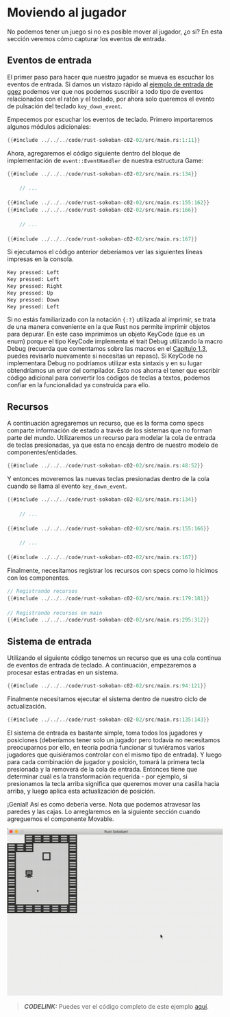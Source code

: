 # Moviendo al jugador

No podemos tener un juego si no es posible mover al jugador, ¿o si? En esta sección veremos cómo capturar los eventos de entrada.

## Eventos de entrada
El primer paso para hacer que nuestro jugador se mueva es escuchar los eventos de entrada. Si damos un vistazo rápido al [ejemplo de entrada de ggez](https://github.com/ggez/ggez/blob/master/examples/input_test.rs#L59) podemos ver que nos podemos suscribir a todo tipo de eventos relacionados con el ratón y el teclado, por ahora solo queremos el evento de pulsación del teclado `key_down_event`.

Empecemos por escuchar los eventos de teclado. Primero importaremos algunos módulos adicionales:

```rust
{{#include ../../../code/rust-sokoban-c02-02/src/main.rs:1:11}}
```

Ahora, agregaremos el código siguiente dentro del bloque de implementación de `event::EventHandler` de nuestra estructura Game:

```rust
{{#include ../../../code/rust-sokoban-c02-02/src/main.rs:134}}

    // ...

{{#include ../../../code/rust-sokoban-c02-02/src/main.rs:155:162}}
{{#include ../../../code/rust-sokoban-c02-02/src/main.rs:166}}

    // ...

{{#include ../../../code/rust-sokoban-c02-02/src/main.rs:167}}
```

Si ejecutamos el código anterior deberíamos ver las siguientes líneas impresas en la consola.

```
Key pressed: Left
Key pressed: Left
Key pressed: Right
Key pressed: Up
Key pressed: Down
Key pressed: Left
```

Si no estás familiarizado con la notación `{:?}` utilizada al imprimir, se trata de una manera conveniente en la que Rust nos permite imprimir objetos para depurar. En este caso imprimimos un objeto KeyCode (que es un enum) porque el tipo KeyCode implementa el trait Debug utilizando la macro Debug (recuerda que comentamos sobre las macros en el [Capítulo 1.3](./c01-03-entities-components.html), puedes revisarlo nuevamente si necesitas un repaso). Si KeyCode no implementara Debug no podríamos utilizar esta sintaxis y en su lugar obtendríamos un error del compilador. Esto nos ahorra el tener que escribir código adicional para convertir los códigos de teclas a textos, podemos confiar en la funcionalidad ya construída para ello.

## Recursos
A continuación agregaremos un recurso, que es la forma como specs comparte información de estado a través de los sistemas que no forman parte del mundo. Utilizaremos un recurso para modelar la cola de entrada de teclas presionadas, ya que esta no encaja dentro de nuestro modelo de componentes/entidades.

```rust
{{#include ../../../code/rust-sokoban-c02-02/src/main.rs:48:52}}
```

Y entonces moveremos las nuevas teclas presionadas dentro de la cola cuando se llama al evento `key_down_event`.

```rust
{{#include ../../../code/rust-sokoban-c02-02/src/main.rs:134}}

    // ...

{{#include ../../../code/rust-sokoban-c02-02/src/main.rs:155:166}}

    // ...

{{#include ../../../code/rust-sokoban-c02-02/src/main.rs:167}}
```

Finalmente, necesitamos registrar los recursos con specs como lo hicimos con los componentes.

```rust
// Registrando recursos
{{#include ../../../code/rust-sokoban-c02-02/src/main.rs:179:181}}

// Registrando recursos en main
{{#include ../../../code/rust-sokoban-c02-02/src/main.rs:295:312}}
```

## Sistema de entrada

Utilizando el siguiente código tenemos un recurso que es una cola continua de eventos de entrada de teclado. A continuación, empezaremos a procesar estas entradas en un sistema.

```rust
{{#include ../../../code/rust-sokoban-c02-02/src/main.rs:94:121}}
```

Finalmente necesitamos ejecutar el sistema dentro de nuestro ciclo de actualización.

```rust
{{#include ../../../code/rust-sokoban-c02-02/src/main.rs:135:143}}
```

El sistema de entrada es bastante simple, toma todos los jugadores y posiciones (deberíamos tener solo un jugador pero todavía no necesitamos preocuparnos por ello, en teoría podría funcionar si tuviéramos varios jugadores que quisiéramos controlar con el mismo tipo de entrada). Y luego para cada combinación de jugador y posición, tomará la primera tecla presionada y la removerá de la cola de entrada. Entonces tiene que determinar cuál es la transformación requerida - por ejemplo, si presionamos la tecla arriba significa que queremos mover una casilla hacia arriba, y luego aplica esta actualización de posición.

¡Genial! Así es como debería verse. Nota que podemos atravesar las paredes y las cajas. Lo arreglaremos en la siguiente sección cuando agreguemos el componente Movable.

![Jugador moviéndose](./images/input.gif)

> **_CODELINK:_**  Puedes ver el código completo de este ejemplo [aquí](https://github.com/iolivia/rust-sokoban/tree/master/code/rust-sokoban-c02-02).
